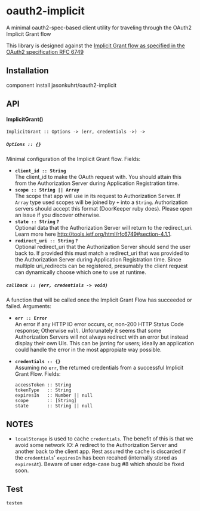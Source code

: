 # oauth2-implicit

A minimal oauth2-spec-based client utility for traveling through the OAuth2 Implicit Grant flow

This library is designed against the [Implicit Grant flow as specified in the OAuth2 specification RFC 6749](http://tools.ietf.org/html/rfc6749#section-4.2)



## Installation

  component install jasonkuhrt/oauth2-implicit



## API

#### ImplicitGrant()

    ImplicitGrant :: Options -> (err, credentials ->) ->

##### `Options :: {}`
Minimal configuration of the Implicit Grant flow. Fields:
  - **`client_id :: String`**  
  The client_id to make the OAuth request with. You should attain this from the Authorization Server during Application Registration time.
  - **`scope :: String || Array`**  
  The scope that app will use in its request to Authorization Server. If `Array` type used scopes will be joined by `+` into a `String`. Authorization servers should accept this format (DoorKeeper ruby does). Please open an issue if you discover otherwise.
  - **`state :: String` `?`**  
  Optional data that the Authorization Server will return to the redirect_uri. Learn more here http://tools.ietf.org/html/rfc6749#section-4.1.1.
  - **`redirect_uri :: String`  `?`**  
  Optional redirect_uri that the Authorization Server should send the user back to. If provided this must match a redirect_uri that was provided to the Authorization Server during Application Registration time. Since multiple uri_redirects can be registered, presumably the client request can dynamically choose which one to use at runtime.

##### `callback :: (err, credentials -> void)`
A function that will be called once the Implicit Grant Flow has succeeded or failed. Arguments:

  - **`err :: Error`**  
  An error if any HTTP IO error occurs, or, non-200 HTTP Status Code response; Otherwise `null`. Unforunately it seems that some Authorization Servers will not always redirect with an error but instead display their own UIs. This can be jarring for users; ideally an application could handle the error in the most appropiate way possible.

  - **`credentials :: {}`**  
Assuming no `err`, the returned credentials from a successful Implicit Grant Flow. Fields:

        accessToken :: String
        tokenType   :: String
        expiresIn   :: Number || null
        scope       :: [String]
        state       :: String || null




## NOTES

- `localStorage` is used to cache `credentials`. The benefit of this is that we avoid some network IO: A redirect to the Authorization Server and another back to the client app. Rest assured the cache is discarded if the `credentials`' `expiresIn` has been recahed (internally stored as `expiresAt`). Beware of user edge-case bug #8 which should be fixed soon.


## Test

    testem